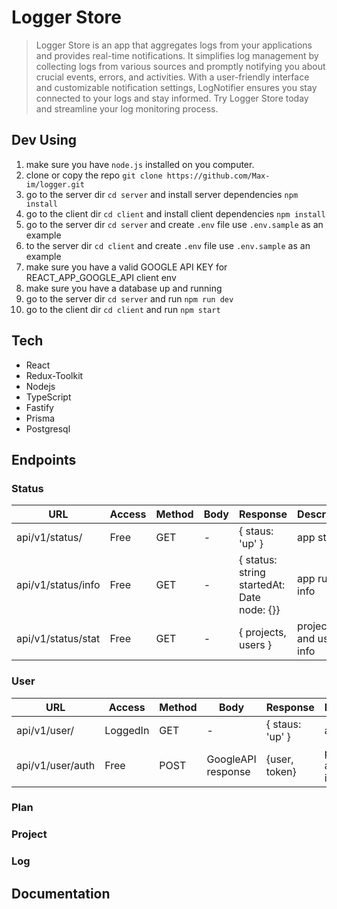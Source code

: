 # Logger Store

> Logger Store is an app that aggregates logs from your applications and provides real-time notifications. It simplifies log management by collecting logs from various sources and promptly notifying you about crucial events, errors, and activities. With a user-friendly interface and customizable notification settings, LogNotifier ensures you stay connected to your logs and stay informed. Try Logger Store today and streamline your log monitoring process.

## Dev Using

1. make sure you have `node.js` installed on you computer.
2. clone or copy the repo `git clone https://github.com/Max-im/logger.git`
3. go to the server dir `cd server` and install server dependencies `npm install`
4. go to the client dir `cd client` and install client dependencies `npm install`
5. go to the server dir `cd server` and create `.env` file use `.env.sample` as an example
6. to the server dir `cd client` and create `.env` file use `.env.sample` as an example
7. make sure you have a valid GOOGLE API KEY for REACT_APP_GOOGLE_API client env
8. make sure you have a database up and running
9. go to the server dir `cd server` and run `npm run dev`
10. go to the client dir `cd client` and run `npm start`

## Tech

- React
- Redux-Toolkit
- Nodejs
- TypeScript
- Fastify
- Prisma
- Postgresql

## Endpoints

### Status

URL                | Access | Method | Body | Response                                   | Description
------------------ | ------ | ------ | ---- | ------------------------------------------ | -----------------------
api/v1/status/     | Free   | GET    | -    | { staus: 'up' }                            | app status
api/v1/status/info | Free   | GET    | -    | { status: string startedAt: Date node: {}} | app running info
api/v1/status/stat | Free   | GET    | -    | { projects, users }                        | projects and users info

### User

URL              | Access   | Method | Body               | Response        | Description
---------------- | -------- | ------ | ------------------ | --------------- | -----------------------
api/v1/user/     | LoggedIn | GET    | -                  | { staus: 'up' } | app status
api/v1/user/auth | Free     | POST   | GoogleAPI response | {user, token}   | projects and users info

### Plan

### Project

### Log

## Documentation
